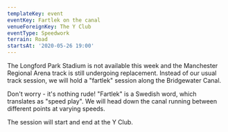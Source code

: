 ```yaml
---
templateKey: event
eventKey: Fartlek on the canal
venueForeignKey: The Y Club
eventType: Speedwork
terrain: Road
startsAt: '2020-05-26 19:00'
---
```

The Longford Park Stadium is not available this week and the Manchester Regional
Arena track is still undergoing replacement. Instead of our usual track session,
we will hold a "fartlek" session along the Bridgewater Canal. 

Don't worry - it's nothing rude! "Fartlek" is a Swedish word, which translates 
as "speed play". We will head down the canal running between different points at
varying speeds.

The session will start and end at the Y Club.
